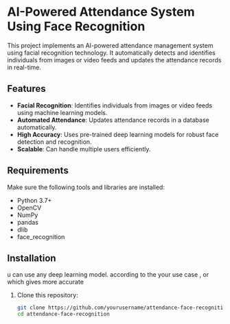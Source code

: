 # AI-Powered Attendance System Using Face Recognition

This project implements an AI-powered attendance management system using facial recognition technology. It automatically detects and identifies individuals from images or video feeds and updates the attendance records in real-time.

## Features
- **Facial Recognition**: Identifies individuals from images or video feeds using machine learning models.
- **Automated Attendance**: Updates attendance records in a database automatically.
- **High Accuracy**: Uses pre-trained deep learning models for robust face detection and recognition.
- **Scalable**: Can handle multiple users efficiently.

## Requirements
Make sure the following tools and libraries are installed:
- Python 3.7+
- OpenCV
- NumPy
- pandas
- dlib
- face_recognition

## Installation

u can use any deep learning model. according to the your use case , or which gives more accurate

1. Clone this repository:
   ```bash
   git clone https://github.com/yourusername/attendance-face-recognition.git
   cd attendance-face-recognition

